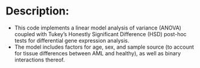 # Description:

* This code implements a linear model analysis of variance (ANOVA) coupled with Tukey’s Honestly Significant Difference (HSD) post-hoc tests for differential gene expression analysis. 
* The model includes factors for age, sex, and sample source (to account for tissue differences between AML and healthy), as well as binary interactions thereof.

